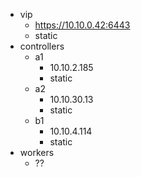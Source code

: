 - vip
  - https://10.10.0.42:6443
  - static
- controllers
  - a1
    - 10.10.2.185
    - static
  - a2
    - 10.10.30.13
    - static
  - b1
    - 10.10.4.114
    - static
- workers
  - ??
